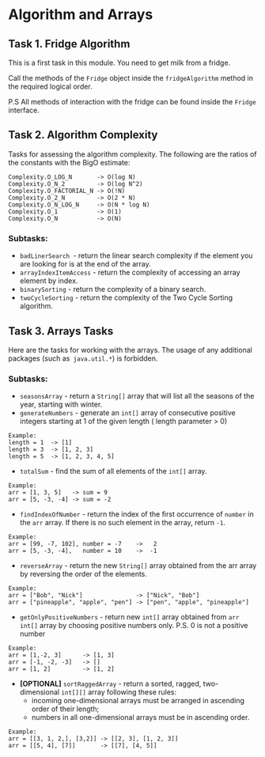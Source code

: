 # Algorithm and Arrays

## Task 1. Fridge Algorithm

This is a first task in this module. You need to get milk from a fridge.

Call the methods of the `Fridge` object inside the `fridgeAlgorithm` method in the required logical order.

P.S All methods of interaction with the fridge can be found inside the `Fridge` interface.

## Task 2. Algorithm Complexity

Tasks for assessing the algorithm complexity. The following are the ratios of the constants with the BigO estimate:

```
Complexity.O_LOG_N       -> O(log N)
Complexity.O_N_2         -> O(log N^2)
Complexity.O_FACTORIAL_N -> O(!N)
Complexity.O_2_N         -> O(2 * N)
Complexity.O_N_LOG_N     -> O(N * log N)
Complexity.O_1           -> O(1)
Complexity.O_N           -> O(N)
```

### Subtasks:

* `badLinerSearch `- return the linear search complexity if the element you are looking for is at the end of the array.
* `arrayIndexItemAccess` - return the complexity of accessing an array element by index.
* `binarySorting` - return the complexity of a binary search.
* `twoCycleSorting` - return the complexity of the Two Cycle Sorting algorithm.

## Task 3. Arrays Tasks

Here are the tasks for working with the arrays.
The usage of any additional packages (such as` java.util.*`) is forbidden.

### Subtasks:

* `seasonsArray` - return a `String[]` array that will list all the seasons of the year, starting with winter.
* `generateNumbers` - generate an `int[]` array of consecutive positive integers starting at 1 of the given length (
  length parameter > 0)

```
Example:
length = 1  -> [1]
length = 3  -> [1, 2, 3]
length = 5  -> [1, 2, 3, 4, 5]
```

* `totalSum` - find the sum of all elements of the `int[]` array.

```
Example:
arr = [1, 3, 5]   -> sum = 9
arr = [5, -3, -4] -> sum = -2
````

* `findIndexOfNumber` - return the index of the first occurrence of `number` in the `arr` array. If there is no such
  element in the array, return `-1`.

```
Example:
arr = [99, -7, 102], number = -7    ->   2
arr = [5, -3, -4],   number = 10    ->  -1
````

* `reverseArray` - return the new `String[]` array obtained from the arr array by reversing the order of the elements.

```
Example:
arr = ["Bob", "Nick"]               -> ["Nick", "Bob"]
arr = ["pineapple", "apple", "pen"] -> ["pen", "apple", "pineapple"]
````

* `getOnlyPositiveNumbers` - return new `int[]` array obtained from `arr int[]` array by choosing positive numbers only.
  P.S. 0 is not a positive number

```
Example:
arr = [1,-2, 3]      -> [1, 3]
arr = [-1, -2, -3]   -> []
arr = [1, 2]         -> [1, 2]
````

* **[OPTIONAL]** `sortRaggedArray` - return a sorted, ragged, two-dimensional `int[][]` array following these rules:
    * incoming one-dimensional arrays must be arranged in ascending order of their length;
    * numbers in all one-dimensional arrays must be in ascending order.

```
Example:
arr = [[3, 1, 2,], [3,2]] -> [[2, 3], [1, 2, 3]]
arr = [[5, 4], [7]]       -> [[7], [4, 5]]
````
